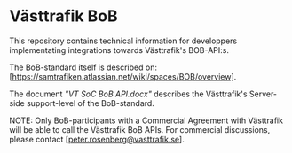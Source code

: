 # Västtrafik BoB
This repository contains technical information for developpers implementating integrations towards Västtrafik's BOB-API:s.

The BoB-standard itself is described on:  [https://samtrafiken.atlassian.net/wiki/spaces/BOB/overview].

The document *"VT SoC BoB API.docx"* describes the Västtrafik's Server-side support-level of the BoB-standard.

NOTE: Only BoB-participants with a Commercial Agreement with Västtrafik will be able to call the Västtrafik BoB APIs. For commercial discussions, please contact [peter.rosenberg@vasttrafik.se].
